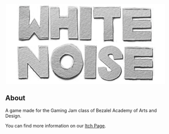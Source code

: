 <div align='center'>

<img src='Image/White Noise.png' width = "500" height = "250">
  
<div align='left'>

  
## About
  
  
A game made for the Gaming Jam class of Bezalel Academy of Arts and Design.

You can find more information on our [Itch Page](https://mika-holtzman.itch.io/whitenoise).
